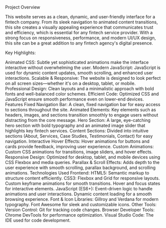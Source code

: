 Project Overview

This website serves as a clean, dynamic, and user-friendly interface for a fintech company. From its sleek navigation to animated content transitions, this site creates a visually appealing experience that communicates trust and efficiency, which is essential for any fintech service provider. With a strong focus on responsiveness, performance, and modern UI/UX design, this site can be a great addition to any fintech agency's digital presence.

Key Highlights:

Animated CSS: Subtle yet sophisticated animations make the interface interactive without overwhelming the user.
Modern JavaScript: JavaScript is used for dynamic content updates, smooth scrolling, and enhanced user interactions.
Scalable & Responsive: The website is designed to look perfect on all screen sizes—whether it's on a desktop, tablet, or mobile.
Professional Design: Clean layouts and a minimalistic approach with bold fonts and well-balanced color schemes.
Efficient Code: Optimized CSS and JavaScript ensure smooth performance even on lower-end devices.
Features
Fixed Navigation Bar: A clean, fixed navigation bar for easy access to sections throughout the site.
Animated Elements: Key elements such as headers, images, and sections transition smoothly to engage users without distracting from the core message.
Hero Section: A large, eye-catching hero section with bold typography and an animated image slider that highlights key fintech services.
Content Sections: Divided into intuitive sections (About, Services, Case Studies, Testimonials, Contact) for easy navigation.
Interactive Hover Effects: Hover animations for buttons and cards provide feedback, improving user experience.
Custom Animations: Custom CSS animations for transitions, image sliders, and hover effects.
Responsive Design: Optimized for desktop, tablet, and mobile devices using CSS Flexbox and media queries.
Parallax & Scroll Effects: Adds depth to the user experience with smooth scrolling, parallax background, and scrolling animations.
Technologies Used
Frontend:
HTML5: Semantic markup to structure content efficiently.
CSS3:
Flexbox and Grid for responsive layouts.
Custom keyframe animations for smooth transitions.
Hover and focus states for interactive elements.
JavaScript (ES6+):
Event-driven logic to handle animations and user interactions.
Dynamic content loading for a smooth browsing experience.
Font & Icon Libraries:
Gillroy and Verdana for modern typography.
Font Awesome for sleek and customizable icons.
Other Tools:
Version Control: Git for tracking code changes.
Browser Developer Tools: Chrome DevTools for performance optimization.
Visual Studio Code: The IDE used for code development.

